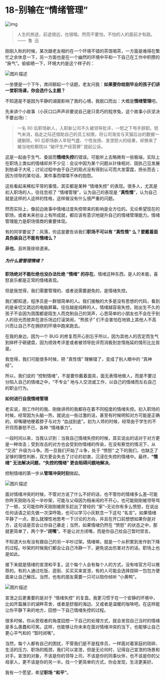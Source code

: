 # 18-**别输在“情绪管理”**

![img](http://img2.sycdn.imooc.com/5e05c7a50001577806400359.jpg)

> 人生的旅途，前途很远，也很暗。然而不要怕，不怕的人的面前才有路。—— 鲁 迅

刚刚入秋的时候，某次跟老友相约在一个环境不错的茶馆喝茶，一方面是难得在繁忙之余休息一下，另一方面也是在一个幽然的环境中平和一下自己在工作中积攒的 “戾气”。偷偷晒一下，环境大约是这个样子的：

![图片描述](http://img1.sycdn.imooc.com/5e0eb46d00012d2203990618.png)

一坐便是一个下午，席间聊起一个话题，老友问我：**如果要你给刚毕业的孩子们讲一堂职场课，你会选什么主题？**

不知道是不是因为平静的湖面影响了我的心境，我脱口而出：大概是**情绪管理**吧。

先来讲个小故事（小灰口口声声非要说自己是只乖巧的程序兔，这个故事小灰坚决不要出场)：

> 一名 90 后职场新人，入职新公司不久被领导批评，一怒之下甩手辞职。怒气未消，临走之际还借助自己的员工权限，将公司淘宝与天猫后台的数据一键删除。90 后职场新人年轻气盛、个性张扬、发泄怒火的结果，却换来了被当地检察院以 “破坏生产经营罪” 提起公诉。

这是一起由于生气、委屈而**情绪失控**的错误。可能听上去略微有一些极端，实际上在职场上类似的情绪却并不少见：会议中因为某个问题从针锋相对、固执己见发展到拍桌子大吼；讨论过程中由于自己的观点没有得到认可而大发雷霆，扬长而去；因为领导的某句话、某件事而喋喋不休的抱怨。

这些看起来稀松平常的事情，其实都是某种 “情绪失控” 的表现。很多人，尤其是初入职场的人，往往忽视了 “情绪管理”，认为自己的表现是 “**真性情**”，认为自己就是这样的人这样的性格，这样做没有什么很严重的问题。

然而实际上，像前边故事中情绪过度失控带来的影响是全方位的。无论希望现在的职场，或者未来创业上有所成就，都应该有意识地提升自己的情绪管理能力。情绪管理能力是职场情商的重要体现。

有的同学要说了：风落，你这是要告诉我们**职场不可以有 “真性情” 么？要戴着面具伪装自己不能有情绪么？**

**非也**。且听我徐徐道来。

##### 为什么要管理情绪？

**职场绝对不能杜绝也没办法杜绝 “情绪” 的存在**。情绪这种东西，是人的本能，喜怒哀乐都是正常的情绪表现。

但是我觉得，我们需要管理的、或者说需要避免的，是情绪失控。

我们都知道，程序员是一群很简单的人。我们接触的大多是没有思想的代码，看到的是亲切又疏远的电脑屏幕。往往越是纯粹的人，情绪越容易失控。刚出生不久的孩子不会因为周围都是陌生人而克制自己的哭声，心思简单的小朋友也不会在乎别人的目光而放弃在游乐场边打滚哭闹，“熊孩子” 们不会害怕在地铁上其他人不高兴而让自己不在拥挤的环境中跑来跑去。

在我的身边，因为一个 BUG 的修复而开心到忘乎所以，因为其他人的否定而生气到摔杯子砸键盘，因为绩效考评差或者被领导批评而消极到怠惰拖延的情形比比皆是。

我觉得，我们可能很多时候，把 “真性情” 理解错了，变成了别人眼中的 “真神经”。

所以，我们说的 “控制情绪”，不是要你戴着面具，面无表情地做人，而是不要过分陷入自己的情绪之中，“不专业” 地与人交流或工作，以自己的情绪而左右自己的职业行为。

**如何进行自我情绪管理**

老实说，刚工作时的我、刚做讲师的我都存在着不同程度的情绪失控。初入职场的时候，经常因为头脑一热，就说出一些过激的话，甚至有时候明知对方可能是正确的，却嘴硬地梗着脖子与对方 “血战到底”。初为人师的时候，经常由于学生的不开窍而暴怒不已，各种 “情绪暴力”。

一段时间以来，当我认识到：当我自己情绪失控的时候，其实说出的话对于对方更是一种攻击；受到攻击的对方也会受到你情绪的传染，在没有察觉的情况下，从 “交流” 升级为斗争。而一旦我们开始了斗争，处于 “愤怒” 之下的我们，也缺乏了足够的理性判断，双方更会失去了讨论的初衷，沉浸在失控的情绪中。最终，**“情绪” 无法解决问题，“失控的情绪” 更会阻碍问题地解决**。

控制情绪的第一步从**管理冲突时刻**做起。



![图片描述](http://img1.sycdn.imooc.com/5e0eb373000167b901340263.png)

面对情绪冲突的时候，不管对方说了什么不好的话，也不管你的情绪多么差–可能你昨天刚刚与另一半吵架，可能与父母因为相亲闹的不开心，也可能刚刚被领导骂了一顿，又可能你昨天刚刚被房东赶出了曾经的 “家”–无论你有多么愤怒，在说出任何话语之前先做一次深呼吸，也可以学习小灰默念一下这句 “名言”。如果情绪平静了一点，那么就理性地思考一下讨论的方向，并且在开口前想想如果你是对方，这句话是否会让你自己暴走；当然，如果情绪仍然在 “愤怒” 的状态之中，那就更简单了，两个字–“**闭嘴**”。不是让对方闭嘴，而是你自己给自己暂时禁言。

不知道大伙有没有跟自己的另一半吵过架。情绪嘛，就是一个从积累到发作到下降的过程。吵架的时候我们都会让自己冷静一下，避免说出伤害对方的话。职场上也是如此。

接下来就是情绪的宣泄和平复。这个每个人会有每个人的方式，没有啥官方可以推荐的。有的人通过吃饭、逛街、买买买来宣泄，有的人可能会选择捏碎一包包方便面来让自己解压。当然，也有的朋友需要一只可以陪你倾听 “小黄鸭”。

![图片描述](http://img1.sycdn.imooc.com/5e0eb3a60001a8e307620514.png)

宣泄之后更重要的是对于 “情绪失控” 的复盘。我更习惯于在一个安静的环境中，比如开篇展示的湖畔茶舍，或者是舒服的海边、又或者是温暖的咖啡吧。在这样能让你平静下来的地方，回想一下自己情绪失控的过程。

很多时候，你从旁观者的角度回想一下自己的处理方式，就会发现自己当时的情绪是多么愚蠢和可笑。这样，也能够让你未来在面对情绪冲突的当下，也能够让自己更心平气和的 “暂时闭嘴”。

当然，每个人都有自己的困扰，不管我们是不是程序员，一样面对着家庭的琐碎、生活的压力、职场的瓶颈，我们可以宣泄，但是无论何时，记得自己宣泄的场景和对手。宣泄的对象，不该是你的领导上司，不该是你的同事伙伴，也不该是你的父母家人，更不该是你的另一半。找一个更简单的方式，你会发现，生活更美好。

我有一个愿望，希望**职场 “和平”**。